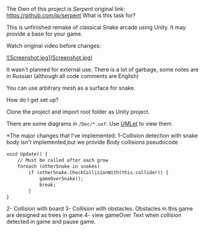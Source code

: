  The Own of this project is *Serpent*
 original link: https://github.com/ip/serpent
 What is this task for?

This is unfinished remake of classical Snake arcade using Unity. It may provide a base for your game.

Watch original video before changes:

<a href="https://youtu.be/J52BppOl9pE">
![Screenshot.jpg](Screenshot.jpg)
</a>

It wasn't planned for external use. There is a lot of garbage, some notes are in Russian (although all code comments are English)

You can use arbitrary mesh as a surface for snake. 

 How do I get set up? 

Clone the project and import root folder as Unity project.

There are some diagrams in `/Doc/*.uxf`. Use [UMLet](http://www.umlet.com/) to view them.

*The major changes that I've implemented:
1-Collision detection with snake body isn't implemented,but we provide Body collisions pseudocode

    void Update() {
        // Must be called after each grow
        foreach (otherSnake in snakes)
            if (otherSnake.CheckCollisionWith(this.collider)) {
                gameOverSnake();
                break;
            }
    }
2- Collision with board 
3- Collision with obstacles. Obstacles in this game are designed as trees in game
4- view gameOver Text when collision detected in game and pause game.





